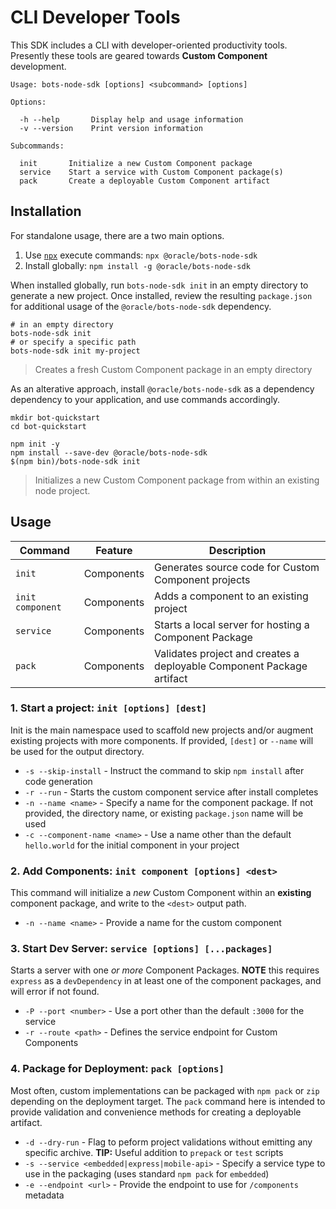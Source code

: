 # CLI Developer Tools

This SDK includes a CLI with developer-oriented productivity tools.
Presently these tools are geared towards **Custom Component** development.

```text
Usage: bots-node-sdk [options] <subcommand> [options]

Options:

  -h --help       Display help and usage information
  -v --version    Print version information

Subcommands:

  init       Initialize a new Custom Component package
  service    Start a service with Custom Component package(s)
  pack       Create a deployable Custom Component artifact
```

## Installation

For standalone usage, there are a two main options.

1. Use [`npx`](https://www.npmjs.com/package/npx) execute commands: `npx @oracle/bots-node-sdk`
1. Install globally: `npm install -g @oracle/bots-node-sdk`

When installed globally, run `bots-node-sdk init` in an empty directory
to generate a new project. Once installed, review the resulting `package.json`
for additional usage of the `@oracle/bots-node-sdk` dependency.

```shell
# in an empty directory
bots-node-sdk init
# or specify a specific path
bots-node-sdk init my-project
```

> Creates a fresh Custom Component package in an empty directory

As an alterative approach, install `@oracle/bots-node-sdk` as a dependency
dependency to your application, and use commands accordingly.

```shell
mkdir bot-quickstart
cd bot-quickstart

npm init -y
npm install --save-dev @oracle/bots-node-sdk
$(npm bin)/bots-node-sdk init
```

> Initializes a new Custom Component package from within an existing node project.

## Usage

| Command | Feature | Description |
|--|--|--|
| `init` | Components | Generates source code for Custom Component projects |
| `init component` | Components | Adds a component to an existing project |
| `service` | Components | Starts a local server for hosting a Component Package |
| `pack` | Components | Validates project and creates a deployable Component Package artifact |

### 1. Start a project: `init [options] [dest]`

Init is the main namespace used to scaffold new projects and/or augment existing
projects with more components. If provided, `[dest]` or `--name` will be used for the output directory.

- `-s --skip-install` - Instruct the command to skip `npm install` after code generation
- `-r --run` - Starts the custom component service after install completes
- `-n --name <name>` - Specify a name for the component package. If not provided, the directory name, or existing `package.json` name will be used
- `-c --component-name <name>` - Use a name other than the default `hello.world` for the initial component in your project

### 2. Add Components: `init component [options] <dest>`

This command will initialize a _new_ Custom Component within an **existing** component
package, and write to the `<dest>` output path.

- `-n --name <name>` - Provide a name for the custom component

### 3. Start Dev Server: `service [options] [...packages]`

Starts a server with one _or more_ Component Packages. **NOTE** this requires
`express` as a `devDependency` in at least one of the component packages, and
will error if not found.

- `-P --port <number>` - Use a port other than the default `:3000` for the service
- `-r --route <path>` - Defines the service endpoint for Custom Components

### 4. Package for Deployment: `pack [options]`

Most often, custom implementations can be packaged with `npm pack` or `zip`
depending on the deployment target. The `pack` command here is intended to
provide validation and convenience methods for creating a deployable artifact.

- `-d --dry-run` - Flag to peform project validations without emitting any specific archive. **TIP:** Useful addition to `prepack` or `test` scripts
- `-s --service <embedded|express|mobile-api>` - Specify a service type to use in the packaging (uses standard `npm pack` for `embedded`)
- `-e --endpoint <url>` - Provide the endpoint to use for `/components` metadata
